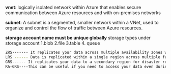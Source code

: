 **vnet**: logically isolated network within Azure that enables secure communication between Azure resources and with on-premises networks


**subnet**: A subnet is a segmented, smaller network within a VNet, used to organize and control the flow of traffic between Azure resources.

**storage account name must be unique globally**
storage types under storage account 
1.blob
2.file
3.table
4. queue

```bash
ZRS------- It replicates your data across multiple availability zones within a region.
LRS ------ Data is replicated within a single region across multiple fault domains (usually 3 copies).
GRS------ It replicates your data to a secondary region for disaster recovery, ensuring data durability in case of regional outages.
RA-GRS----This can be useful if you need to access your data even during regional outages but don't need to write to it.
```


